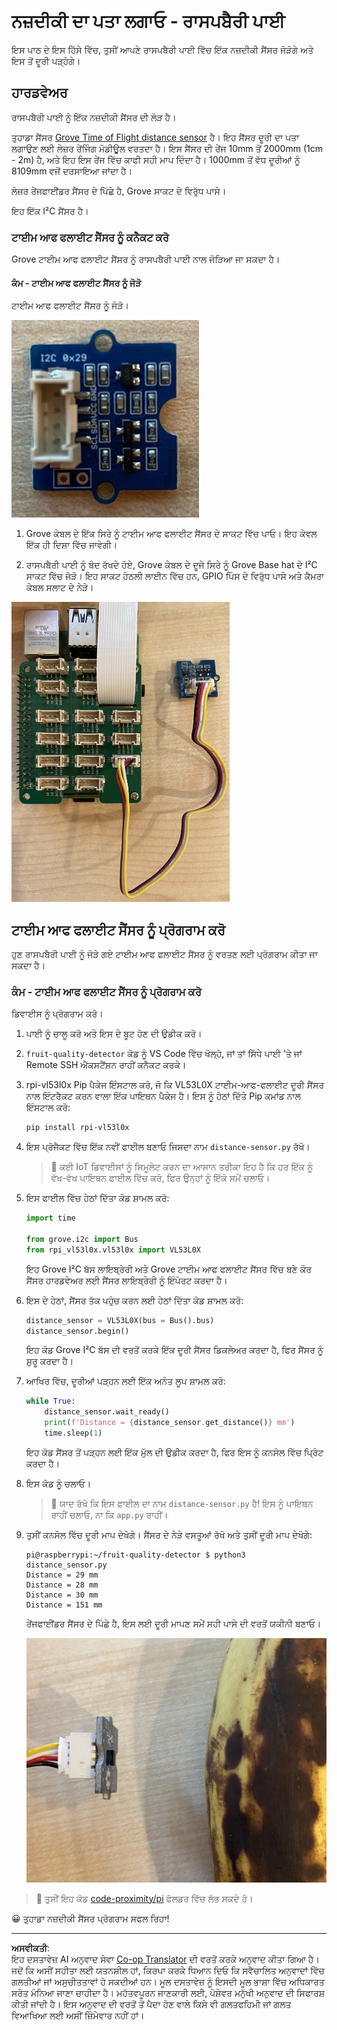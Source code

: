 <!--
CO_OP_TRANSLATOR_METADATA:
{
  "original_hash": "6145a1d791731c8a9d0afd0a1bae5108",
  "translation_date": "2025-08-27T10:52:33+00:00",
  "source_file": "4-manufacturing/lessons/4-trigger-fruit-detector/pi-proximity.md",
  "language_code": "pa"
}
-->
# ਨਜ਼ਦੀਕੀ ਦਾ ਪਤਾ ਲਗਾਓ - ਰਾਸਪਬੈਰੀ ਪਾਈ

ਇਸ ਪਾਠ ਦੇ ਇਸ ਹਿੱਸੇ ਵਿੱਚ, ਤੁਸੀਂ ਆਪਣੇ ਰਾਸਪਬੈਰੀ ਪਾਈ ਵਿੱਚ ਇੱਕ ਨਜ਼ਦੀਕੀ ਸੈਂਸਰ ਜੋੜੋਗੇ ਅਤੇ ਇਸ ਤੋਂ ਦੂਰੀ ਪੜ੍ਹੋਗੇ।

## ਹਾਰਡਵੇਅਰ

ਰਾਸਪਬੈਰੀ ਪਾਈ ਨੂੰ ਇੱਕ ਨਜ਼ਦੀਕੀ ਸੈਂਸਰ ਦੀ ਲੋੜ ਹੈ।

ਤੁਹਾਡਾ ਸੈਂਸਰ [Grove Time of Flight distance sensor](https://www.seeedstudio.com/Grove-Time-of-Flight-Distance-Sensor-VL53L0X.html) ਹੈ। ਇਹ ਸੈਂਸਰ ਦੂਰੀ ਦਾ ਪਤਾ ਲਗਾਉਣ ਲਈ ਲੇਜ਼ਰ ਰੇਂਜਿੰਗ ਮੋਡੀਊਲ ਵਰਤਦਾ ਹੈ। ਇਸ ਸੈਂਸਰ ਦੀ ਰੇਂਜ 10mm ਤੋਂ 2000mm (1cm - 2m) ਹੈ, ਅਤੇ ਇਹ ਇਸ ਰੇਂਜ ਵਿੱਚ ਕਾਫੀ ਸਹੀ ਮਾਪ ਦਿੰਦਾ ਹੈ। 1000mm ਤੋਂ ਵੱਧ ਦੂਰੀਆਂ ਨੂੰ 8109mm ਵਜੋਂ ਦਰਸਾਇਆ ਜਾਂਦਾ ਹੈ।

ਲੇਜ਼ਰ ਰੇਂਜਫਾਈਂਡਰ ਸੈਂਸਰ ਦੇ ਪਿੱਛੇ ਹੈ, Grove ਸਾਕਟ ਦੇ ਵਿਰੁੱਧ ਪਾਸੇ।

ਇਹ ਇੱਕ I²C ਸੈਂਸਰ ਹੈ।

### ਟਾਈਮ ਆਫ ਫਲਾਈਟ ਸੈਂਸਰ ਨੂੰ ਕਨੈਕਟ ਕਰੋ

Grove ਟਾਈਮ ਆਫ ਫਲਾਈਟ ਸੈਂਸਰ ਨੂੰ ਰਾਸਪਬੈਰੀ ਪਾਈ ਨਾਲ ਜੋੜਿਆ ਜਾ ਸਕਦਾ ਹੈ।

#### ਕੰਮ - ਟਾਈਮ ਆਫ ਫਲਾਈਟ ਸੈਂਸਰ ਨੂੰ ਜੋੜੋ

ਟਾਈਮ ਆਫ ਫਲਾਈਟ ਸੈਂਸਰ ਨੂੰ ਜੋੜੋ।

![A grove time of flight sensor](../../../../../translated_images/grove-time-of-flight-sensor.d82ff2165bfded9f485de54d8d07195a6270a602696825fca19f629ddfe94e86.pa.png)

1. Grove ਕੇਬਲ ਦੇ ਇੱਕ ਸਿਰੇ ਨੂੰ ਟਾਈਮ ਆਫ ਫਲਾਈਟ ਸੈਂਸਰ ਦੇ ਸਾਕਟ ਵਿੱਚ ਪਾਓ। ਇਹ ਕੇਵਲ ਇੱਕ ਹੀ ਦਿਸ਼ਾ ਵਿੱਚ ਜਾਵੇਗੀ।

1. ਰਾਸਪਬੈਰੀ ਪਾਈ ਨੂੰ ਬੰਦ ਰੱਖਦੇ ਹੋਏ, Grove ਕੇਬਲ ਦੇ ਦੂਜੇ ਸਿਰੇ ਨੂੰ Grove Base hat ਦੇ I²C ਸਾਕਟ ਵਿੱਚ ਜੋੜੋ। ਇਹ ਸਾਕਟ ਹੇਠਲੀ ਲਾਈਨ ਵਿੱਚ ਹਨ, GPIO ਪਿੰਸ ਦੇ ਵਿਰੁੱਧ ਪਾਸੇ ਅਤੇ ਕੈਮਰਾ ਕੇਬਲ ਸਲਾਟ ਦੇ ਨੇੜੇ।

![The grove time of flight sensor connected to the I squared C socket](../../../../../translated_images/pi-time-of-flight-sensor.58c8dc04eb3bfb57a7c3019f031433ef4d798d4d7603d565afbf6f3802840dba.pa.png)

## ਟਾਈਮ ਆਫ ਫਲਾਈਟ ਸੈਂਸਰ ਨੂੰ ਪ੍ਰੋਗਰਾਮ ਕਰੋ

ਹੁਣ ਰਾਸਪਬੈਰੀ ਪਾਈ ਨੂੰ ਜੋੜੇ ਗਏ ਟਾਈਮ ਆਫ ਫਲਾਈਟ ਸੈਂਸਰ ਨੂੰ ਵਰਤਣ ਲਈ ਪ੍ਰੋਗਰਾਮ ਕੀਤਾ ਜਾ ਸਕਦਾ ਹੈ।

### ਕੰਮ - ਟਾਈਮ ਆਫ ਫਲਾਈਟ ਸੈਂਸਰ ਨੂੰ ਪ੍ਰੋਗਰਾਮ ਕਰੋ

ਡਿਵਾਈਸ ਨੂੰ ਪ੍ਰੋਗਰਾਮ ਕਰੋ।

1. ਪਾਈ ਨੂੰ ਚਾਲੂ ਕਰੋ ਅਤੇ ਇਸ ਦੇ ਬੂਟ ਹੋਣ ਦੀ ਉਡੀਕ ਕਰੋ।

1. `fruit-quality-detector` ਕੋਡ ਨੂੰ VS Code ਵਿੱਚ ਖੋਲ੍ਹੋ, ਜਾਂ ਤਾਂ ਸਿੱਧੇ ਪਾਈ 'ਤੇ ਜਾਂ Remote SSH ਐਕਸਟੈਂਸ਼ਨ ਰਾਹੀਂ ਕਨੈਕਟ ਕਰਕੇ।

1. rpi-vl53l0x Pip ਪੈਕੇਜ ਇੰਸਟਾਲ ਕਰੋ, ਜੋ ਕਿ VL53L0X ਟਾਈਮ-ਆਫ-ਫਲਾਈਟ ਦੂਰੀ ਸੈਂਸਰ ਨਾਲ ਇੰਟਰੈਕਟ ਕਰਨ ਵਾਲਾ ਇੱਕ ਪਾਇਥਨ ਪੈਕੇਜ ਹੈ। ਇਸ ਨੂੰ ਹੇਠਾਂ ਦਿੱਤੇ Pip ਕਮਾਂਡ ਨਾਲ ਇੰਸਟਾਲ ਕਰੋ:

    ```sh
    pip install rpi-vl53l0x
    ```

1. ਇਸ ਪ੍ਰੋਜੈਕਟ ਵਿੱਚ ਇੱਕ ਨਵੀਂ ਫਾਈਲ ਬਣਾਓ ਜਿਸਦਾ ਨਾਮ `distance-sensor.py` ਰੱਖੋ।

    > 💁 ਕਈ IoT ਡਿਵਾਈਸਾਂ ਨੂੰ ਸਿਮੂਲੇਟ ਕਰਨ ਦਾ ਆਸਾਨ ਤਰੀਕਾ ਇਹ ਹੈ ਕਿ ਹਰ ਇੱਕ ਨੂੰ ਵੱਖ-ਵੱਖ ਪਾਇਥਨ ਫਾਈਲ ਵਿੱਚ ਕਰੋ, ਫਿਰ ਉਨ੍ਹਾਂ ਨੂੰ ਇੱਕੋ ਸਮੇਂ ਚਲਾਓ।

1. ਇਸ ਫਾਈਲ ਵਿੱਚ ਹੇਠਾਂ ਦਿੱਤਾ ਕੋਡ ਸ਼ਾਮਲ ਕਰੋ:

    ```python
    import time
    
    from grove.i2c import Bus
    from rpi_vl53l0x.vl53l0x import VL53L0X
    ```

    ਇਹ Grove I²C ਬੱਸ ਲਾਇਬ੍ਰੇਰੀ ਅਤੇ Grove ਟਾਈਮ ਆਫ ਫਲਾਈਟ ਸੈਂਸਰ ਵਿੱਚ ਬਣੇ ਕੋਰ ਸੈਂਸਰ ਹਾਰਡਵੇਅਰ ਲਈ ਸੈਂਸਰ ਲਾਇਬ੍ਰੇਰੀ ਨੂੰ ਇੰਪੋਰਟ ਕਰਦਾ ਹੈ।

1. ਇਸ ਦੇ ਹੇਠਾਂ, ਸੈਂਸਰ ਤੱਕ ਪਹੁੰਚ ਕਰਨ ਲਈ ਹੇਠਾਂ ਦਿੱਤਾ ਕੋਡ ਸ਼ਾਮਲ ਕਰੋ:

    ```python
    distance_sensor = VL53L0X(bus = Bus().bus)
    distance_sensor.begin()    
    ```

    ਇਹ ਕੋਡ Grove I²C ਬੱਸ ਦੀ ਵਰਤੋਂ ਕਰਕੇ ਇੱਕ ਦੂਰੀ ਸੈਂਸਰ ਡਿਕਲੇਅਰ ਕਰਦਾ ਹੈ, ਫਿਰ ਸੈਂਸਰ ਨੂੰ ਸ਼ੁਰੂ ਕਰਦਾ ਹੈ।

1. ਆਖਿਰ ਵਿੱਚ, ਦੂਰੀਆਂ ਪੜ੍ਹਨ ਲਈ ਇੱਕ ਅਨੰਤ ਲੂਪ ਸ਼ਾਮਲ ਕਰੋ:

    ```python
    while True:
        distance_sensor.wait_ready()
        print(f'Distance = {distance_sensor.get_distance()} mm')
        time.sleep(1)
    ```

    ਇਹ ਕੋਡ ਸੈਂਸਰ ਤੋਂ ਪੜ੍ਹਨ ਲਈ ਇੱਕ ਮੁੱਲ ਦੀ ਉਡੀਕ ਕਰਦਾ ਹੈ, ਫਿਰ ਇਸ ਨੂੰ ਕਨਸੋਲ ਵਿੱਚ ਪ੍ਰਿੰਟ ਕਰਦਾ ਹੈ।

1. ਇਸ ਕੋਡ ਨੂੰ ਚਲਾਓ।

    > 💁 ਯਾਦ ਰੱਖੋ ਕਿ ਇਸ ਫਾਈਲ ਦਾ ਨਾਮ `distance-sensor.py` ਹੈ! ਇਸ ਨੂੰ ਪਾਇਥਨ ਰਾਹੀਂ ਚਲਾਓ, ਨਾ ਕਿ `app.py` ਰਾਹੀਂ।

1. ਤੁਸੀਂ ਕਨਸੋਲ ਵਿੱਚ ਦੂਰੀ ਮਾਪ ਦੇਖੋਗੇ। ਸੈਂਸਰ ਦੇ ਨੇੜੇ ਵਸਤੂਆਂ ਰੱਖੋ ਅਤੇ ਤੁਸੀਂ ਦੂਰੀ ਮਾਪ ਦੇਖੋਗੇ:

    ```output
    pi@raspberrypi:~/fruit-quality-detector $ python3 distance_sensor.py 
    Distance = 29 mm
    Distance = 28 mm
    Distance = 30 mm
    Distance = 151 mm
    ```

    ਰੇਂਜਫਾਈਂਡਰ ਸੈਂਸਰ ਦੇ ਪਿੱਛੇ ਹੈ, ਇਸ ਲਈ ਦੂਰੀ ਮਾਪਣ ਸਮੇਂ ਸਹੀ ਪਾਸੇ ਦੀ ਵਰਤੋਂ ਯਕੀਨੀ ਬਣਾਓ।

    ![The rangefinder on the back of the time of flight sensor pointing at a banana](../../../../../translated_images/time-of-flight-banana.079921ad8b1496e4525dc26b4cdc71a076407aba3e72ba113ba2e38febae92c5.pa.png)

> 💁 ਤੁਸੀਂ ਇਹ ਕੋਡ [code-proximity/pi](../../../../../4-manufacturing/lessons/4-trigger-fruit-detector/code-proximity/pi) ਫੋਲਡਰ ਵਿੱਚ ਲੱਭ ਸਕਦੇ ਹੋ।

😀 ਤੁਹਾਡਾ ਨਜ਼ਦੀਕੀ ਸੈਂਸਰ ਪ੍ਰੋਗਰਾਮ ਸਫਲ ਰਿਹਾ!

---

**ਅਸਵੀਕਤੀ**:  
ਇਹ ਦਸਤਾਵੇਜ਼ AI ਅਨੁਵਾਦ ਸੇਵਾ [Co-op Translator](https://github.com/Azure/co-op-translator) ਦੀ ਵਰਤੋਂ ਕਰਕੇ ਅਨੁਵਾਦ ਕੀਤਾ ਗਿਆ ਹੈ। ਜਦੋਂ ਕਿ ਅਸੀਂ ਸਹੀਤਾ ਲਈ ਯਤਨਸ਼ੀਲ ਹਾਂ, ਕਿਰਪਾ ਕਰਕੇ ਧਿਆਨ ਦਿਓ ਕਿ ਸਵੈਚਾਲਿਤ ਅਨੁਵਾਦਾਂ ਵਿੱਚ ਗਲਤੀਆਂ ਜਾਂ ਅਸੁਚੀਤਤਾਵਾਂ ਹੋ ਸਕਦੀਆਂ ਹਨ। ਮੂਲ ਦਸਤਾਵੇਜ਼ ਨੂੰ ਇਸਦੀ ਮੂਲ ਭਾਸ਼ਾ ਵਿੱਚ ਅਧਿਕਾਰਤ ਸਰੋਤ ਮੰਨਿਆ ਜਾਣਾ ਚਾਹੀਦਾ ਹੈ। ਮਹੱਤਵਪੂਰਨ ਜਾਣਕਾਰੀ ਲਈ, ਪੇਸ਼ੇਵਰ ਮਨੁੱਖੀ ਅਨੁਵਾਦ ਦੀ ਸਿਫਾਰਸ਼ ਕੀਤੀ ਜਾਂਦੀ ਹੈ। ਇਸ ਅਨੁਵਾਦ ਦੀ ਵਰਤੋਂ ਤੋਂ ਪੈਦਾ ਹੋਣ ਵਾਲੇ ਕਿਸੇ ਵੀ ਗਲਤਫਹਿਮੀ ਜਾਂ ਗਲਤ ਵਿਆਖਿਆ ਲਈ ਅਸੀਂ ਜ਼ਿੰਮੇਵਾਰ ਨਹੀਂ ਹਾਂ।